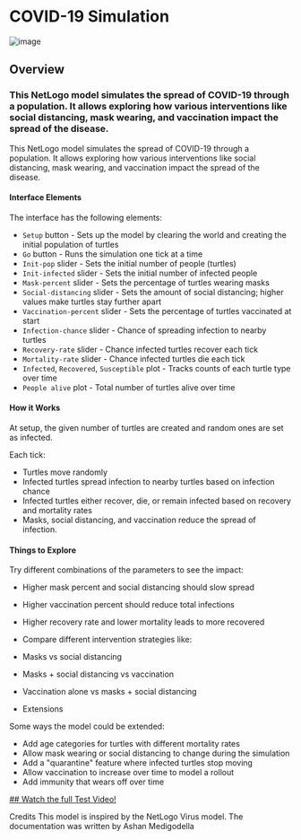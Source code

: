 # COVID-19 Simulation
![image](https://github.com/ashan-medigodella/covid-19-simulation-netlogo/assets/57296166/9e99c5df-6e17-47be-b99c-7800af6448ea)

## Overview
### This NetLogo model simulates the spread of COVID-19 through a population. It allows exploring how various interventions like social distancing, mask wearing, and vaccination impact the spread of the disease.

This NetLogo model simulates the spread of COVID-19 through a population. It allows exploring how various interventions like social distancing, mask wearing, and vaccination impact the spread of the disease.

#### Interface Elements
The interface has the following elements:

* `Setup` button - Sets up the model by clearing the world and creating the initial population of turtles
* `Go` button - Runs the simulation one tick at a time
* `Init-pop` slider - Sets the initial number of people (turtles)
* `Init-infected` slider - Sets the initial number of infected people
* `Mask-percent` slider - Sets the percentage of turtles wearing masks
* `Social-distancing` slider - Sets the amount of social distancing; higher values make turtles stay further apart
* `Vaccination-percent` slider - Sets the percentage of turtles vaccinated at start
* `Infection-chance` slider - Chance of spreading infection to nearby turtles
* `Recovery-rate` slider - Chance infected turtles recover each tick
* `Mortality-rate` slider - Chance infected turtles die each tick
* `Infected`, `Recovered`, `Susceptible` plot - Tracks counts of each turtle type over time
* `People alive` plot - Total number of turtles alive over time

#### How it Works
At setup, the given number of turtles are created and random ones are set as infected.

Each tick:

* Turtles move randomly
* Infected turtles spread infection to nearby turtles based on infection chance
* Infected turtles either recover, die, or remain infected based on recovery and mortality rates
* Masks, social distancing, and vaccination reduce the spread of infection.

#### Things to Explore
Try different combinations of the parameters to see the impact:

* Higher mask percent and social distancing should slow spread
* Higher vaccination percent should reduce total infections
* Higher recovery rate and lower mortality leads to more recovered
* Compare different intervention strategies like:

* Masks vs social distancing
* Masks + social distancing vs vaccination
* Vaccination alone vs masks + social distancing
* Extensions

Some ways the model could be extended:

* Add age categories for turtles with different mortality rates
* Allow mask wearing or social distancing to change during the simulation
* Add a "quarantine" feature where infected turtles stop moving
* Allow vaccination to increase over time to model a rollout
* Add immunity that wears off over time

<a href="https://drive.google.com/file/d/158FZq1dRz44qPw4sUxkN5h-mMAwUIXMl/view?usp=sharing" target="_blank">
## Watch the full Test Video!
</a>
  
Credits
This model is inspired by the NetLogo Virus model. The documentation was written by Ashan Medigodella

